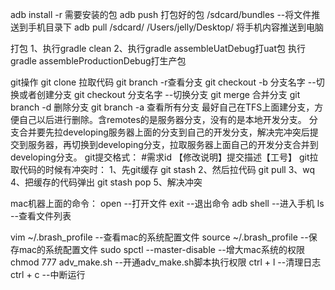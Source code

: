adb install -r 需要安装的包
adb push 打包好的包  /sdcard/bundles  --将文件推送到手机目录下
adb pull /sdcard/ /Users/jelly/Desktop/ 将手机内容推送到电脑

打包
1、执行gradle clean 
2、执行gradle assembleUatDebug打uat包  执行gradle assembleProductionDebug打生产包

git操作
git clone 拉取代码
git branch -r查看分支
git checkout -b 分支名字 --切换或者创建分支
git checkout 分支名字 --切换分支
git merge 合并分支
git branch -d 删除分支
git branch -a 查看所有分支
最好自己在TFS上面建分支，方便自己以后进行删除。含remotes的是服务器分支，没有的是本地开发分支。
分支合并要先拉developing服务器上面的分支到自己的开发分支，解决完冲突后提交到服务器，再切换到developing分支，拉取服务器上面自己的开发分支合并到developing分支。
git提交格式： #需求id 【修改说明】提交描述【工号】
git拉取代码的时候有冲突时：
1、先git缓存 git stash
2、然后拉代码 git pull
3、wq
4、把缓存的代码弹出 git stash pop
5、解决冲突

mac机器上面的命令：
open --打开文件
exit --退出命令
adb shell --进入手机
ls --查看文件列表

vim ~/.brash_profile  --查看mac的系统配置文件
source ~/.brash_profile  --保存mac的系统配置文件
sudo spctl --master-disable  --增大mac系统的权限
chmod 777 adv_make.sh   --开通adv_make.sh脚本执行权限
ctrl + l --清理日志
ctrl + c --中断运行











